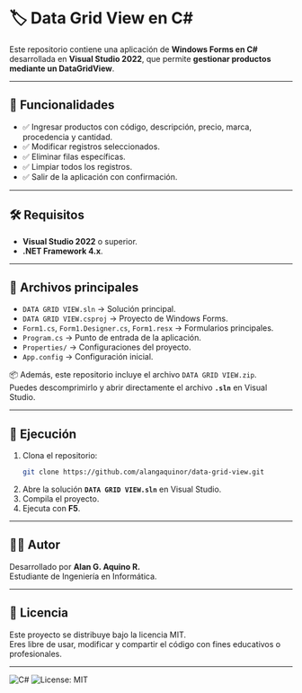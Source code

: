 # 🏷️ Data Grid View en C#

Este repositorio contiene una aplicación de **Windows Forms en C#** desarrollada en **Visual Studio 2022**, que permite **gestionar productos mediante un DataGridView**.

---

## 📖 Funcionalidades

- ✅ Ingresar productos con código, descripción, precio, marca, procedencia y cantidad.  
- ✅ Modificar registros seleccionados.  
- ✅ Eliminar filas específicas.  
- ✅ Limpiar todos los registros.  
- ✅ Salir de la aplicación con confirmación.  

---

## 🛠️ Requisitos

- **Visual Studio 2022** o superior.  
- **.NET Framework 4.x**.  

---

## 📂 Archivos principales

- `DATA GRID VIEW.sln` → Solución principal.  
- `DATA GRID VIEW.csproj` → Proyecto de Windows Forms.  
- `Form1.cs`, `Form1.Designer.cs`, `Form1.resx` → Formularios principales.  
- `Program.cs` → Punto de entrada de la aplicación.  
- `Properties/` → Configuraciones del proyecto.  
- `App.config` → Configuración inicial.  

📦 Además, este repositorio incluye el archivo `DATA GRID VIEW.zip`.  
Puedes descomprimirlo y abrir directamente el archivo **`.sln`** en Visual Studio.  

---

## 🚀 Ejecución

1. Clona el repositorio:  
   ```bash
   git clone https://github.com/alangaquinor/data-grid-view.git
   ```
2. Abre la solución **`DATA GRID VIEW.sln`** en Visual Studio.  
3. Compila el proyecto.  
4. Ejecuta con **F5**.  

---

## 👨‍💻 Autor

Desarrollado por **Alan G. Aquino R.**  
Estudiante de Ingeniería en Informática.  

---

## 📜 Licencia

Este proyecto se distribuye bajo la licencia MIT.  
Eres libre de usar, modificar y compartir el código con fines educativos o profesionales.

---

![C#](https://img.shields.io/badge/language-C%23-green)
![License: MIT](https://img.shields.io/badge/License-MIT-yellow.svg)
